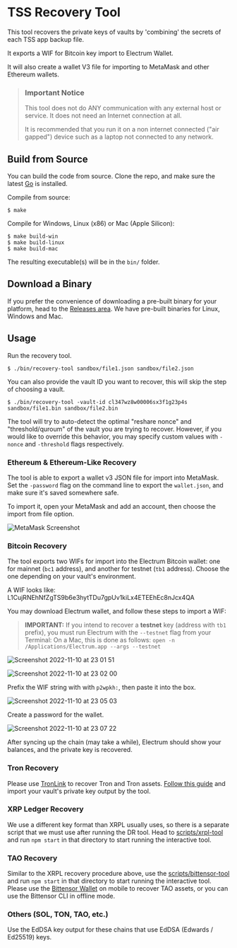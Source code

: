 # TSS Recovery Tool

This tool recovers the private keys of vaults by
'combining' the secrets of each TSS app backup file.

It exports a WIF for Bitcoin key import to Electrum Wallet.

It will also create a wallet V3 file for importing to MetaMask and other Ethereum wallets.

> ### **Important Notice**
>
> This tool does not do ANY communication with any external host or service. It does not need an Internet connection at all.
>
> It is recommended that you run it on a non internet connected ("air gapped") device such as a laptop not connected to any network.

## Build from Source

You can build the code from source. Clone the repo, and make sure the latest [Go](http://go.dev) is installed.

Compile from source:

```
$ make
```

Compile for Windows, Linux (x86) or Mac (Apple Silicon):

```
$ make build-win
$ make build-linux
$ make build-mac
```

The resulting executable(s) will be in the `bin/` folder.

## Download a Binary

If you prefer the convenience of downloading a pre-built binary for your platform, head to the [Releases area](https://github.com/IoFinnet/io-vault-disaster-recovery-cli/releases). We have pre-built binaries for Linux, Windows and Mac.

## Usage

Run the recovery tool.

```
$ ./bin/recovery-tool sandbox/file1.json sandbox/file2.json
```

You can also provide the vault ID you want to recover, this will skip the step of choosing a vault.

```
$ ./bin/recovery-tool -vault-id cl347wz8w00006sx3f1g23p4s sandbox/file1.bin sandbox/file2.bin
```

The tool will try to auto-detect the optimal "reshare nonce" and "threshold/quroum" of the vault you are trying to recover.
However, if you would like to override this behavior, you may specify custom values with `-nonce` and `-threshold` flags respectively.

### Ethereum & Ethereum-Like Recovery

The tool is able to export a wallet v3 JSON file for import into MetaMask. Set the `-password` flag on the command line to export the `wallet.json`, and make sure it's saved somewhere safe.

To import it, open your MetaMask and add an account, then choose the import from file option.

![MetaMask Screenshot](https://github.com/IoFinnet/io-vault-disaster-recovery-cli/assets/1255926/c7be2913-5f63-4bec-b5ff-09c0559d05b3)

### Bitcoin Recovery

The tool exports two WIFs for import into the Electrum Bitcoin wallet: one for mainnet (`bc1` address), and another for testnet (`tb1` address).
Choose the one depending on your vault's environment.

A WIF looks like: L1CujRNEhNfZgTS9b6e3hytTDu7gpUv1kiLx4ETEEhEc8nJcx4QA

You may download Electrum wallet, and follow these steps to import a WIF:

> **IMPORTANT:** If you intend to recover a **testnet** key (address with `tb1` prefix), you must run Electrum with the `--testnet` flag from your Terminal:
> On a Mac, this is done as follows:
> `open -n /Applications/Electrum.app --args --testnet`

![Screenshot 2022-11-10 at 23 01 51](https://user-images.githubusercontent.com/1255926/201128017-98226fa6-4729-4581-b4a8-d612d7f37b81.png)

![Screenshot 2022-11-10 at 23 02 00](https://user-images.githubusercontent.com/1255926/201128076-712df60e-bb51-4274-bc26-3f925035bf45.png)

Prefix the WIF string with with `p2wpkh:`, then paste it into the box.

![Screenshot 2022-11-10 at 23 05 03](https://user-images.githubusercontent.com/1255926/201129826-03da8a86-aa1d-4615-a5d0-c31c49818629.png)

Create a password for the wallet.

![Screenshot 2022-11-10 at 23 07 22](https://user-images.githubusercontent.com/1255926/201131143-97039c52-3bff-4ada-9dfb-f8b176db580d.png)

After syncing up the chain (may take a while), Electrum should show your balances, and the private key is recovered.

### Tron Recovery

Please use [TronLink](https://www.tronlink.org) to recover Tron and Tron assets. [Follow this guide](https://support.tronlink.org/hc/en-us/articles/5982285631769-How-to-Import-Your-Account-in-TronLink-Wallet-Extension) and import your vault's private key output by the tool.

### XRP Ledger Recovery

We use a different key format than XRPL usually uses, so there is a separate script that we must use after running the DR tool. Head to [scripts/xrpl-tool](./scripts/xrpl-tool) and run `npm start` in that directory to start running the interactive tool.

### TAO Recovery

Similar to the XRPL recovery procedure above, use the [scripts/bittensor-tool](./scripts/bittensor-tool) and run `npm start` in that directory to start running the interactive tool. Please use the [Bittensor Wallet](https://bittensor.com/wallet) on mobile to recover TAO assets, or you can use the Bittensor CLI in offline mode.

### Others (SOL, TON, TAO, etc.)

Use the EdDSA key output for these chains that use EdDSA (Edwards / Ed25519) keys.
